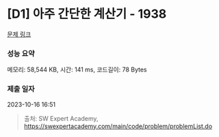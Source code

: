 # [D1] 아주 간단한 계산기 - 1938 

[문제 링크](https://swexpertacademy.com/main/code/problem/problemDetail.do?contestProbId=AV5PjsYKAMIDFAUq) 

### 성능 요약

메모리: 58,544 KB, 시간: 141 ms, 코드길이: 78 Bytes

### 제출 일자

2023-10-16 16:51



> 출처: SW Expert Academy, https://swexpertacademy.com/main/code/problem/problemList.do